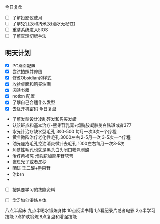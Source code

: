今日复盘
- [ ] 了解投影仪使用
- [ ] 了解免钉胶和纳米胶(遇水无粘性)
- [ ] 重装系统进入BIOS
- [ ] 了解查理切牌手法
## 明天计划
- [x] PC桌面配置
- [x] 尝试拍照并修图
- [x] 修改Obsidian的样式
- [x] 收拾桌面和购买油画
- [x] 阅读书籍
- [x] notion 配置
- [x] 了解自己合适什么发型
- [x] 去除开机密码
今日复盘
- 了解发型设计凌乱碎发和购买发蜡
- 认识斑点和基本治疗-熊果苷乳膏+烟酰胺凝胶美白祛斑或者377
- 水光针治疗缺水型毛孔 300-500 每月一次3次一个疗程
- 黄金微阵治疗老化性毛孔 3000左右 2-5月一次 3-5次一个疗程
- 油光痤疮毛孔控油消炎微针去毛孔 1000左右每月一次3-5次
- 角质性毛孔也就是黑头白头闭口粉刺刷酸
- 治疗黄褐斑 烟酰胺加熊果苷软膏
- 雀斑光子或者皮秒
- 晒斑 壬二酸+熊果苷
- 治ban
- 
- [ ] 搜集要学习的技能资料
- [ ] 学习如何锻炼身体



八点半起床
九点半喝水锻炼身体
10点阅读书籍
1点看纪录片或者电影
2点半学习技能
7点护肤锻炼
8点复盘和增强技能